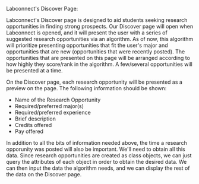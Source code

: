 
Labconnect's Discover Page:

Labconnect's Discover page is designed to aid students seeking research opportunities in finding strong prospects. Our Discover page will open when Labconnect is opened, and it will present the user with a series of suggested research opportunities via an algorithm. As of now, this algorithm will prioritize presenting opportunities that fit the user's major and opportunities that are new (opportunities that were recently posted). The opportunities that are presented on this page will be arranged according to how highly they score/rank in the algorithm. A few/several opportunities will be presented at a time.

On the Discover page, each research opportunity will be presented as a preview on the page. The following information should be shown:
 - Name of the Research Opportunity
 - Required/preferred major(s)
 - Required/preferred experience
 - Brief description
 - Credits offered
 - Pay offered

In addition to all the bits of information needed above, the time a research opporunity was posted will also be important. We'll need to obtain all this data. Since research opportunities are created as class objects, we can just query the attributes of each object in order to obtain the desired data. We can then input the data the algorithm needs, and we can display the rest of the data on the Discover page.
